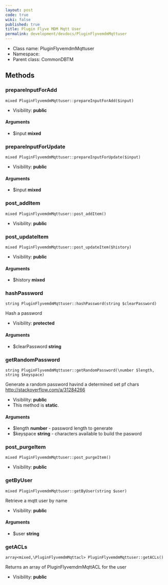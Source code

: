 ```yaml
---
layout: post
code: true
wiki: false
published: true
title: Plugin Flyve MDM Mqtt User
permalink: development/devdocs/PluginFlyvemdmMqttuser
---
```


* Class name: PluginFlyvemdmMqttuser
* Namespace: 
* Parent class: CommonDBTM







Methods
-------


### prepareInputForAdd

    mixed PluginFlyvemdmMqttuser::prepareInputForAdd($input)





* Visibility: **public**


#### Arguments
* $input **mixed**



### prepareInputForUpdate

    mixed PluginFlyvemdmMqttuser::prepareInputForUpdate($input)





* Visibility: **public**


#### Arguments
* $input **mixed**



### post_addItem

    mixed PluginFlyvemdmMqttuser::post_addItem()





* Visibility: **public**




### post_updateItem

    mixed PluginFlyvemdmMqttuser::post_updateItem($history)





* Visibility: **public**


#### Arguments
* $history **mixed**



### hashPassword

    string PluginFlyvemdmMqttuser::hashPassword(string $clearPassword)

Hash a password



* Visibility: **protected**


#### Arguments
* $clearPassword **string**



### getRandomPassword

    string PluginFlyvemdmMqttuser::getRandomPassword(\number $length, string $keyspace)

Generate a random password havind a determined set pf chars
http://stackoverflow.com/a/31284266



* Visibility: **public**
* This method is **static**.


#### Arguments
* $length **number** - password length to generate
* $keyspace **string** - characters available to build the pasword



### post_purgeItem

    mixed PluginFlyvemdmMqttuser::post_purgeItem()





* Visibility: **public**




### getByUser

    mixed PluginFlyvemdmMqttuser::getByUser(string $user)

Retrieve a mqtt user by name



* Visibility: **public**


#### Arguments
* $user **string**



### getACLs

    array<mixed,\PluginFlyvemdmMqttacl> PluginFlyvemdmMqttuser::getACLs()

Returns an array of PluginFlyvemdmMqttACL for the user



* Visibility: **public**



